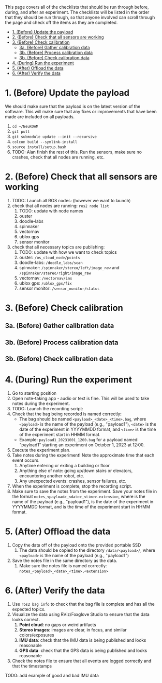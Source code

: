 <!-- TODO (running list)
- close loop with all interested faculty (zhi tan, sarah o., dave rosen, michael everett, hanu, alireza)
- checklists
  - calibration
  - shake down
  - data upload
- experiment (dashboard)
  - who runs which robots
  - logs for the experiments
  - which payload goes on each robot
  - dataset naming convention and organization
- scripting
  - rosbag record should include <payload>_<date>_<time>
- timezones
  - make sure everything in GMT
- timestamped semantics
  - e.g., went through doorway, took elevator from EXP1 to EXP7
- calibration verification
  - given a fixed calibration, tries to visualize some data (e.g., stereo point
  cloud) using that calibration to make sure that it is good
- -->

This page covers all of the checklists that should be run through before, during,
and after an experiment. The checklists will be listed in the order that they
should be run through, so that anyone involved can scroll through the page
and check off the items as they are completed.

- [1. (Before) Update the payload](#1-before-update-the-payload)
- [2. (Before) Check that all sensors are working](#2-before-check-that-all-sensors-are-working)
- [3. (Before) Check calibration](#3-before-check-calibration)
  - [3a. (Before) Gather calibration data](#3a-before-gather-calibration-data)
  - [3b. (Before) Process calibration data](#3b-before-process-calibration-data)
  - [3b. (Before) Check calibration data](#3b-before-check-calibration-data)
- [4. (During) Run the experiment](#4-during-run-the-experiment)
- [5. (After) Offload the data](#5-after-offload-the-data)
- [6. (After) Verify the data](#6-after-verify-the-data)


# 1. (Before) Update the payload

We should make sure that the payload is on the latest version of the software.
This will make sure that any fixes or improvements that have been made are
included on all payloads.

1. `cd ~/NeuROAM`
2. `git pull`
3. `git submodule update --init --recursive`
4. `colcon build --symlink-install`
5. `source install/setup.bash`
6.  TODO: Alan finish the rest of this. Run the sensors, make sure no crashes, check that all nodes
   are running, etc.


# 2. (Before) Check that all sensors are working

1. TODO: Launch all ROS nodes: (however we want to launch)
2. check that all nodes are running: `ros2 node list`
   1. TODO: update with node names
   2. ouster
   3. doodle-labs
   4. spinnaker
   5. vectornav
   6. ublox gps
   7. sensor monitor
3. check that all necessary topics are publishing:
   1. TODO: update with how we want to check topics
   2. ouster: `/os_cloud_node/points`
   3. doodle-labs: `/doodle_labs/scan`
   4. spinnaker: `/spinnaker/stereo/left/image_raw` and `/spinnaker/stereo/right/image_raw`
   5. vectornav: `/vectornav/ins`
   6. ublox gps: `/ublox_gps/fix`
   7. sensor monitor: `/sensor_monitor/status`


# 3. (Before) Check calibration

## 3a. (Before) Gather calibration data


## 3b. (Before) Process calibration data


## 3b. (Before) Check calibration data

# 4. (During) Run the experiment

1. Go to starting position
2. Open note-taking app - audio or text is fine. This will be used to take notes
   during the experiment.
3. TODO: Launch the recording script:
4. Check that the bag being recorded is named correctly:
   - The bag should be named `<payload>_<date>_<time>.bag`, where `<payload>` is the name of the payload
     (e.g., "payload1"), `<date>` is the date of the experiment in YYYYMMDD format, and
     `<time>` is the time of the experiment start in HHMM format.
   - Example: `payload1_20231001_1200.bag` for a payload named "payload1"
     starting an experiment on October 1, 2023 at 12:00.
5. Execute the experiment plan.
6. Take notes during the experiment! Note the approximate time that each event occurs.
   1. Anytime entering or exiting a building or floor
   2. Anything else of note: going up/down stairs or elevators, encountering another robot, etc.
   3. Any unexpected events: crashes, sensor failures, etc.
7. When the experiment is complete, stop the recording script.
8. Make sure to save the notes from the experiment. Save your notes file in the format
 `notes_<payload>_<date>_<time>.extension`, where <payload> is the name of the payload
   (e.g., "payload1"), <date> is the date of the experiment in YYYYMMDD format, and
   <time> is the time of the experiment start in HHMM format.

# 5. (After) Offload the data

1. Copy the data off of the payload onto the provided portable SSD
   1. The data should be copied to the directory `/data/<payload>/`, where `<payload>` is the name of the payload (e.g., "payload1")
2. Save the notes file in the same directory as the data.
   1. Make sure the notes file is named correctly: `notes_<payload>_<date>_<time>.<extension>`

# 6. (After) Verify the data

1. Use `ros2 bag info` to check that the bag file is complete and has all the expected topics.
2. Visualize the data using RViz/Foxglove Studio to ensure that the data looks correct.
   1. **Point cloud**: no gaps or weird artifacts
   2. **Stereo images**: images are clear, in focus, and similar colors/exposures
   3. **IMU data**: check that the IMU data is being published and looks reasonable
   4. **GPS data**: check that the GPS data is being published and looks reasonable
3. Check the notes file to ensure that all events are logged correctly and that the timestamps

TODO: add example of good and bad IMU data
